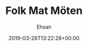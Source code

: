 ---
title: 'Folk Mat Möten'
date: '2019-03-28T13:22:28+00:00'
status: publish
permalink: /portfolio/folk-mat-moten
author: Ehsan
type: portfolio
id: 359
agancy: Guts & Glory
category:
    - Backend
    - Design
    - Front-end
tag:
    - CSS
    - HTML
    - Javascript
    - Maintenance
    - SEO
    - Support
    - UX
    - 'Web Development'
    - Wordpress
case_link_url:
    - 'https://folkmatmoten.se/'
client:
    - 'Folk Mat Möten'
tagline:
    - 'Konferens i Malmö som överträffar dina förväntningar!'
background_image:
    - 'fmm-bg.jpg'
logo:
    - 'fmm-logo.png'
video:
    - ''
bilder:
    - 'fmm-1.jpg'
port_date:
    - '2018'
---